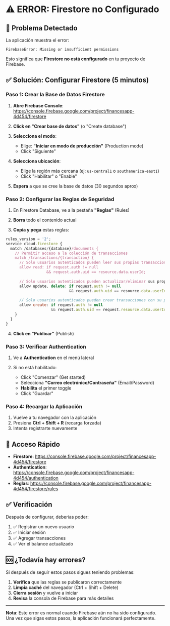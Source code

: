 # ⚠️ ERROR: Firestore no Configurado

## 🔴 Problema Detectado

La aplicación muestra el error:
```
FirebaseError: Missing or insufficient permissions
```

Esto significa que **Firestore no está configurado** en tu proyecto de Firebase.

## ✅ Solución: Configurar Firestore (5 minutos)

### Paso 1: Crear la Base de Datos Firestore

1. **Abre Firebase Console**: https://console.firebase.google.com/project/financesapp-4d454/firestore

2. **Click en "Crear base de datos"** (o "Create database")

3. **Selecciona el modo**:
   - Elige: **"Iniciar en modo de producción"** (Production mode)
   - Click "Siguiente"

4. **Selecciona ubicación**:
   - Elige la región más cercana (ej: `us-central1` o `southamerica-east1`)
   - Click "Habilitar" o "Enable"

5. **Espera** a que se cree la base de datos (30 segundos aprox)

### Paso 2: Configurar las Reglas de Seguridad

1. En Firestore Database, ve a la pestaña **"Reglas"** (Rules)

2. **Borra** todo el contenido actual

3. **Copia y pega** estas reglas:

```javascript
rules_version = '2';
service cloud.firestore {
  match /databases/{database}/documents {
    // Permitir acceso a la colección de transacciones
    match /transactions/{transaction} {
      // Solo usuarios autenticados pueden leer sus propias transacciones
      allow read: if request.auth != null 
                  && request.auth.uid == resource.data.userId;
      
      // Solo usuarios autenticados pueden actualizar/eliminar sus propias transacciones
      allow update, delete: if request.auth != null 
                            && request.auth.uid == resource.data.userId;
      
      // Solo usuarios autenticados pueden crear transacciones con su propio userId
      allow create: if request.auth != null 
                    && request.auth.uid == request.resource.data.userId;
    }
  }
}
```

4. **Click en "Publicar"** (Publish)

### Paso 3: Verificar Authentication

1. Ve a **Authentication** en el menú lateral

2. Si no está habilitado:
   - Click "Comenzar" (Get started)
   - Selecciona **"Correo electrónico/Contraseña"** (Email/Password)
   - **Habilita** el primer toggle
   - Click "Guardar"

### Paso 4: Recargar la Aplicación

1. Vuelve a tu navegador con la aplicación
2. Presiona **Ctrl + Shift + R** (recarga forzada)
3. Intenta registrarte nuevamente

## 🎯 Acceso Rápido

- **Firestore**: https://console.firebase.google.com/project/financesapp-4d454/firestore
- **Authentication**: https://console.firebase.google.com/project/financesapp-4d454/authentication
- **Reglas**: https://console.firebase.google.com/project/financesapp-4d454/firestore/rules

## ✅ Verificación

Después de configurar, deberías poder:
1. ✅ Registrar un nuevo usuario
2. ✅ Iniciar sesión
3. ✅ Agregar transacciones
4. ✅ Ver el balance actualizado

## 🆘 ¿Todavía hay errores?

Si después de seguir estos pasos sigues teniendo problemas:

1. **Verifica** que las reglas se publicaron correctamente
2. **Limpia caché** del navegador (Ctrl + Shift + Delete)
3. **Cierra sesión** y vuelve a iniciar
4. **Revisa** la consola de Firebase para más detalles

---

**Nota**: Este error es normal cuando Firebase aún no ha sido configurado. Una vez que sigas estos pasos, la aplicación funcionará perfectamente.
